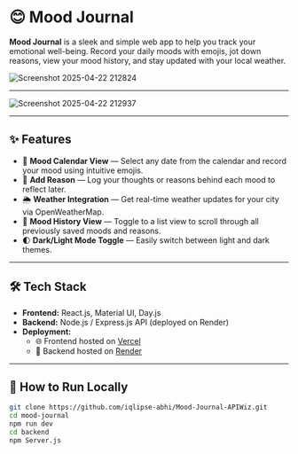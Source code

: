 # 😊 Mood Journal

**Mood Journal** is a sleek and simple web app to help you track your emotional well-being. Record your daily moods with emojis, jot down reasons, view your mood history, and stay updated with your local weather.


![Screenshot 2025-04-22 212824](https://github.com/user-attachments/assets/1313457b-f0f2-4a9f-86cd-85919183fbdc)

---

![Screenshot 2025-04-22 212937](https://github.com/user-attachments/assets/89af3936-ff15-4351-aedb-ed7fbb595e36)


---

## ✨ Features

- 📅 **Mood Calendar View** — Select any date from the calendar and record your mood using intuitive emojis.
- 📝 **Add Reason** — Log your thoughts or reasons behind each mood to reflect later.
- 🌦️ **Weather Integration** — Get real-time weather updates for your city via OpenWeatherMap.
- 📜 **Mood History View** — Toggle to a list view to scroll through all previously saved moods and reasons.
- 🌓 **Dark/Light Mode Toggle** — Easily switch between light and dark themes.

---

## 🛠 Tech Stack

- **Frontend:** React.js, Material UI, Day.js
- **Backend:** Node.js / Express.js API (deployed on Render)
- **Deployment:**
  - 🌐 Frontend hosted on [Vercel](https://vercel.com)
  - 🔧 Backend hosted on [Render](https://render.com)

---

## 🚀 How to Run Locally

   ```bash
   git clone https://github.com/iqlipse-abhi/Mood-Journal-APIWiz.git
   cd mood-journal
   npm run dev
   cd backend
   npm Server.js
